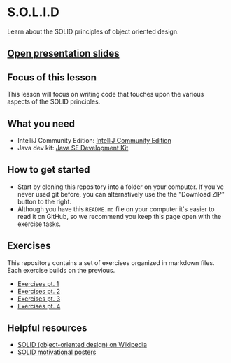 # S.O.L.I.D

Learn about the SOLID principles of object oriented design.

## [Open presentation slides](https://docs.google.com/presentation/d/1FrHE-a-NHgqz4MKSs7c9YPsXJ869VrS3ywNtndepQps/edit?usp=sharing)

## Focus of this lesson
This lesson will focus on writing code that touches upon the various aspects of the SOLID principles.

## What you need
- IntelliJ Community Edition: [IntelliJ Community Edition](https://www.jetbrains.com/idea/download/)
- Java dev kit: [Java SE Development Kit](http://www.oracle.com/technetwork/java/javase/downloads/jdk8-downloads-2133151.html)

## How to get started

* Start by cloning this repository into a folder on your computer. If you've never used git before, you can alternatively use the the "Download ZIP" button to the right.
* Although you have this `README.md` file on your computer it's easier to read it on GitHub, so we recommend you keep this page open with the exercise tasks.

## Exercises
This repository contains a set of exercises organized in markdown files. Each exercise builds on the previous.

- [Exercises pt. 1](exercise1.md)
- [Exercises pt. 2](exercise2.md)
- [Exercises pt. 3](exercise3.md)
- [Exercises pt. 4](exercise4.md)

## Helpful resources
- [SOLID (object-oriented design) on Wikipedia](https://en.wikipedia.org/wiki/SOLID_(object-oriented_design))
- [SOLID motivational posters](https://uppalaayush.wordpress.com/2015/09/14/solid-object-oriented-design-principles-summed-up-in-memes/)
